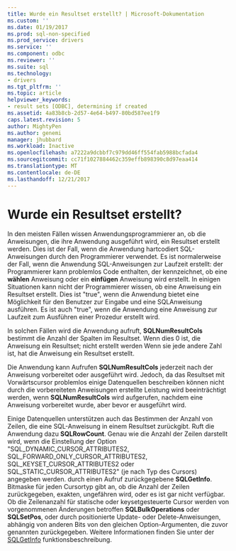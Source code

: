 ```yaml
---
title: Wurde ein Resultset erstellt? | Microsoft-Dokumentation
ms.custom: ''
ms.date: 01/19/2017
ms.prod: sql-non-specified
ms.prod_service: drivers
ms.service: ''
ms.component: odbc
ms.reviewer: ''
ms.suite: sql
ms.technology:
- drivers
ms.tgt_pltfrm: ''
ms.topic: article
helpviewer_keywords:
- result sets [ODBC], determining if created
ms.assetid: 4a83b8cb-2d57-4e64-b497-80bd587ee1f9
caps.latest.revision: 5
author: MightyPen
ms.author: genemi
manager: jhubbard
ms.workload: Inactive
ms.openlocfilehash: a7222a9dcbbf7c979dd46ff554fab5988bcfada4
ms.sourcegitcommit: cc71f1027884462c359effb898390c8d97eaa414
ms.translationtype: MT
ms.contentlocale: de-DE
ms.lasthandoff: 12/21/2017
---
```

# <a name="was-a-result-set-created"></a>Wurde ein Resultset erstellt?
In den meisten Fällen wissen Anwendungsprogrammierer an, ob die Anweisungen, die ihre Anwendung ausgeführt wird, ein Resultset erstellt werden. Dies ist der Fall, wenn die Anwendung hartcodiert SQL-Anweisungen durch den Programmierer verwendet. Es ist normalerweise der Fall, wenn die Anwendung SQL-Anweisungen zur Laufzeit erstellt: der Programmierer kann problemlos Code enthalten, der kennzeichnet, ob eine **wählen** Anweisung oder ein **einfügen** Anweisung wird erstellt. In einigen Situationen kann nicht der Programmierer wissen, ob eine Anweisung ein Resultset erstellt. Dies ist "true", wenn die Anwendung bietet eine Möglichkeit für den Benutzer zur Eingabe und eine SQL­Anweisung ausführen. Es ist auch "true", wenn die Anwendung eine Anweisung zur Laufzeit zum Ausführen einer Prozedur erstellt wird.  
  
 In solchen Fällen wird die Anwendung aufruft, **SQLNumResultCols** bestimmt die Anzahl der Spalten im Resultset. Wenn dies 0 ist, die Anweisung ein Resultset; nicht erstellt werden Wenn sie jede andere Zahl ist, hat die Anweisung ein Resultset erstellt.  
  
 Die Anwendung kann Aufrufen **SQLNumResultCols** jederzeit nach der Anweisung vorbereitet oder ausgeführt wird. Jedoch, da das Resultset mit Vorwärtscursor problemlos einige Datenquellen beschreiben können nicht durch die vorbereiteten Anweisungen erstellte Leistung wird beeinträchtigt werden, wenn **SQLNumResultCols** wird aufgerufen, nachdem eine Anweisung vorbereitet wurde, aber bevor er ausgeführt wird.  
  
 Einige Datenquellen unterstützen auch das Bestimmen der Anzahl von Zeilen, die eine SQL-Anweisung in einem Resultset zurückgibt. Ruft die Anwendung dazu **SQLRowCount**. Genau wie die Anzahl der Zeilen darstellt wird, wenn die Einstellung der Option "SQL_DYNAMIC_CURSOR_ATTRIBUTES2, SQL_FORWARD_ONLY_CURSOR_ATTRIBUTES2, SQL_KEYSET_CURSOR_ATTRIBUTES2 oder SQL_STATIC_CURSOR_ATTRIBUTES2" (je nach Typ des Cursors) angegeben werden. durch einen Aufruf zurückgegebene **SQLGetInfo**. Bitmaske für jeden Cursortyp gibt an, ob die Anzahl der Zeilen zurückgegeben, exakten, ungefähren wird, oder es ist gar nicht verfügbar. Ob die Zeilenanzahl für statische oder keysetgesteuerte Cursor werden von vorgenommenen Änderungen betroffen **SQLBulkOperations** oder **SQLSetPos**, oder durch positionierte Update- oder Delete-Anweisungen, abhängig von anderen Bits von den gleichen Option-Argumenten, die zuvor genannten zurückgegeben. Weitere Informationen finden Sie unter der [SQLGetInfo](../../../odbc/reference/syntax/sqlgetinfo-function.md) funktionsbeschreibung.
